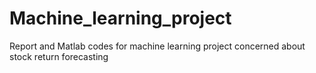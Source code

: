 # Machine_learning_project
Report and Matlab codes for machine learning project concerned about stock return forecasting
